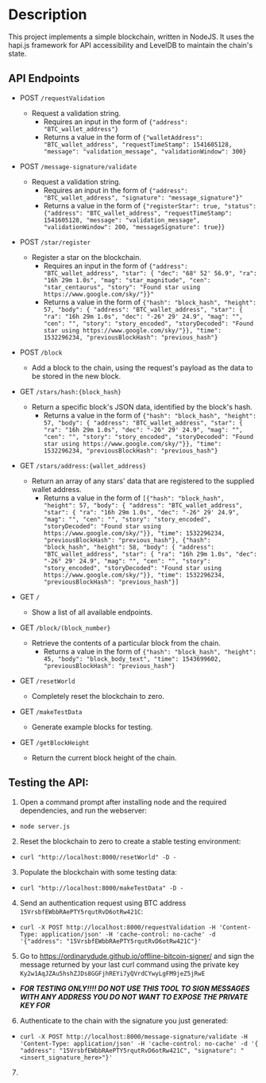 # Description

This project implements a simple blockchain, written in NodeJS. It uses the hapi.js framework for API accessibility and LevelDB to maintain the chain's state.

## API Endpoints

 * POST `/requestValidation`
   * Request a validation string.
     * Requires an input in the form of `{"address": "BTC_wallet_address"}`
     * Returns a value in the form of `{"walletAddress": "BTC_wallet_address", "requestTimeStamp": 1541605128, "message": "validation_message", "validationWindow": 300}`

 * POST `/message-signature/validate`
   * Request a validation string.
     * Requires an input in the form of `{"address": "BTC_wallet_address", "signature": "message_signature"}"`
     * Returns a value in the form of `{"registerStar": true, "status": {"address": "BTC_wallet_address", "requestTimeStamp": 1541605128, "message": "validation_message", "validationWindow": 200, "messageSignature": true}}`

 * POST `/star/register`
   * Register a star on the blockchain.
     * Requires an input in the form of `{"address": "BTC_wallet_address", "star": { "dec": "68° 52' 56.9", "ra": "16h 29m 1.0s", "mag": "star_magnitude", "cen": "star_centaurus", "story": "Found star using https://www.google.com/sky/"}}"`
     * Returns a value in the form of `{"hash": "block_hash", "height": 57, "body": { "address": "BTC_wallet_address", "star": { "ra": "16h 29m 1.0s", "dec": "-26° 29' 24.9", "mag": "", "cen": "", "story": "story_encoded", "storyDecoded": "Found star using https://www.google.com/sky/"}}, "time": 1532296234, "previousBlockHash": "previous_hash"}` 

 * POST `/block`
   * Add a block to the chain, using the request's payload as the data to be stored in the new block.

 * GET `/stars/hash:{block_hash}`
   * Return a specific block's JSON data, identified by the block's hash.
     * Returns a value in the form of `{"hash": "block_hash", "height": 57, "body": { "address": "BTC_wallet_address", "star": { "ra": "16h 29m 1.0s", "dec": "-26° 29' 24.9", "mag": "", "cen": "", "story": "story_encoded", "storyDecoded": "Found star using https://www.google.com/sky/"}}, "time": 1532296234, "previousBlockHash": "previous_hash"}`

 * GET `/stars/address:{wallet_address}`
   * Return an array of any stars' data that are registered to the supplied wallet address.
     * Returns a value in the form of `[{"hash": "block_hash", "height": 57, "body": { "address": "BTC_wallet_address", "star": { "ra": "16h 29m 1.0s", "dec": "-26° 29' 24.9", "mag": "", "cen": "", "story": "story_encoded", "storyDecoded": "Found star using https://www.google.com/sky/"}}, "time": 1532296234, "previousBlockHash": "previous_hash"}, {"hash": "block_hash", "height": 58, "body": { "address": "BTC_wallet_address", "star": { "ra": "16h 29m 1.0s", "dec": "-26° 29' 24.9", "mag": "", "cen": "", "story": "story_encoded", "storyDecoded": "Found star using https://www.google.com/sky/"}}, "time": 1532296234, "previousBlockHash": "previous_hash"}]`

 * GET `/`
   * Show a list of all available endpoints.

 * GET `/block/(block_number}`
   * Retrieve the contents of a particular block from the chain.
     * Returns a value in the form of `{"hash": "block_hash", "height": 45, "body": "block_body_text", "time": 1543699602, "previousBlockHash": "previous_hash"}`

 * GET `/resetWorld`
   * Completely reset the blockchain to zero.

 * GET `/makeTestData`
   * Generate example blocks for testing.

 * GET `/getBlockHeight`
    * Return the current block height of the chain.

## Testing the API:

 1. Open a command prompt after installing node and the required dependencies, and run the webserver:
   * `node server.js`

 2. Reset the blockchain to zero to create a stable testing environment:
   * `curl "http://localhost:8000/resetWorld" -D - `

 3. Populate the blockchain with some testing data:
   * `curl "http://localhost:8000/makeTestData" -D - `

 4. Send an authentication request using BTC address `15VrsbfEWbbRAePTY5rqutRvD6otRw421C`:
   * `curl -X POST http://localhost:8000/requestValidation -H 'Content-Type: application/json' -H 'cache-control: no-cache' -d '{"address": "15VrsbfEWbbRAePTY5rqutRvD6otRw421C"}'`

 5. Go to https://ordinarydude.github.io/offline-bitcoin-signer/ and sign the message returned by your last curl command using the private key `Ky2w1AqJZAu5hshZJDs8GGFjhREYi7yQVrdCYwyLgFM9jeZ5jRwE`
   * ***FOR TESTING ONLY!!!! DO NOT USE THIS TOOL TO SIGN MESSAGES WITH ANY ADDRESS YOU DO NOT WANT TO EXPOSE THE PRIVATE KEY FOR***

 6. Authenticate to the chain with the signature you just generated:
   * `curl -X POST http://localhost:8000/message-signature/validate -H 'Content-Type: application/json' -H 'cache-control: no-cache' -d '{ "address": "15VrsbfEWbbRAePTY5rqutRvD6otRw421C", "signature": "<insert_signature_here>"}'`

 7. <Next step goes here>
